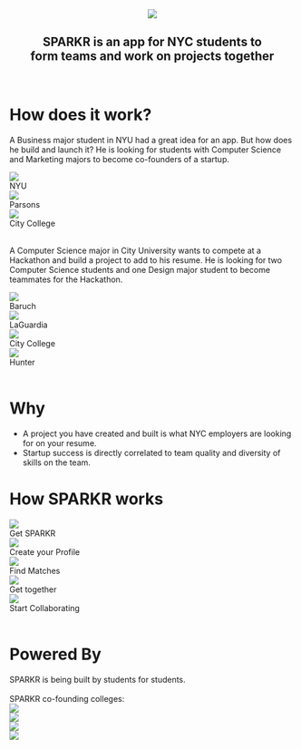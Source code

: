 <center>
  <div><img src="/imgs/sparkr_logo.png"></div>
  <h2>SPARKR is an app for NYC students to<br>
  form teams and work on projects together</h2>
</center>
<br>

# How does it work?

A Business major student in NYU had a great idea for an app. But how does he build and launch it? He is looking for students with Computer Science and Marketing majors to become co-founders of a startup.

<div class="container-fluid">
  <div class="col-md-4 col-xs-4">
    <div>
      <img class="student-image center-block" src="/imgs/student1.png">
      <div class="text-center">NYU</div>
    </div>
  </div>
  <div class="col-md-4 col-xs-4">
    <div>
      <img class="student-image center-block" src="/imgs/student2.png">
      <div class="text-center">Parsons</div>
    </div>
  </div>
  <div class="col-md-4 col-xs-4">
    <div>
      <img class="student-image center-block" src="/imgs/student3.png">
      <div class="text-center">City College</div>
    </div>
  </div>
</div>
<br>

A Computer Science major in City University wants to compete at a Hackathon and build a project to add to his resume. He is looking for two Computer Science students and one Design major student to become teammates for the Hackathon.

<div class="container-fluid">
  <div class="col-md-3 col-xs-6">
    <div>
      <img class="student-image center-block" src="/imgs/student4.png">
      <div class="text-center">Baruch</div>
    </div>
  </div>
  <div class="col-md-3 col-xs-6">
    <div>
      <img class="student-image center-block" src="/imgs/student5.png">
      <div class="text-center">LaGuardia</div>
    </div>
  </div>
  <div class="col-md-3 col-xs-6">
    <div>
      <img class="student-image center-block" src="/imgs/student6.png">
      <div class="text-center">City College</div>
    </div>
  </div>
  <div class="col-md-3 col-xs-6">
    <div>
      <img class="student-image center-block" src="/imgs/student7.png">
      <div class="text-center">Hunter</div>
    </div>
  </div>
</div>
<br>

# Why

* A project you have created and built is what NYC employers are looking for on your resume.
* Startup success is directly correlated to team quality and diversity of skills on the team.

# How SPARKR works

<div class="container-fluid">
  <div class="col-md-5ths col-xs-6">
    <div>
      <img class="student-image center-block" src="/imgs/sparkr_mobile_phone.png">
      <div class="text-center">Get SPARKR</div>
    </div>
  </div>
  <div class="col-md-5ths col-xs-6">
    <div>
      <img class="student-image center-block" src="/imgs/sparkr_profile.png">
      <div class="text-center">Create your Profile</div>
    </div>
  </div>
  <div class="col-md-5ths col-xs-6">
    <div>
      <img class="student-image center-block" src="/imgs/sparkr_team_matches.png">
      <div class="text-center">Find Matches</div>
    </div>
  </div>
  <div class="col-md-5ths col-xs-6">
    <div>
      <img class="student-image center-block" src="/imgs/coffee.png">
      <div class="text-center">Get together</div>
    </div>
  </div>
  <div class="col-md-5ths col-xs-12">
    <div>
      <img class="student-image center-block" src="/imgs/sparkr_team.png">
      <div class="text-center">Start Collaborating</div>
    </div>
  </div>
</div>
<br>

# Powered By

<div>SPARKR is being built by students for students.</div>
<br>
<div>SPARKR co-founding colleges:</div>

<div class="container-fluid">
  <div class="col-md-3 col-xs-6">
      <img src="/imgs/cuny_logo.png">
  </div>
  <div class="col-md-3 col-xs-6">
      <img src="/imgs/bmcc_logo.png">
  </div>
  <div class="col-md-3 col-xs-6">
      <img src="/imgs/parsons_logo.png">
  </div>
  <div class="col-md-3 col-xs-6">
      <img src="/imgs/nyu_logo.png">
  </div>
</div>
